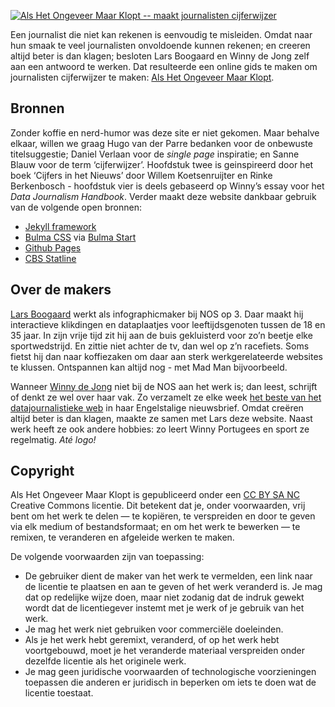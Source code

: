 <a href="https://alshetongeveermaarklopt.nl" target="_blank"><img src="https://alshetongeveermaarklopt.nl/img/header.png" alt="Als Het Ongeveer Maar Klopt -- maakt journalisten cijferwijzer" style="max-width:100%;"></a>

Een journalist die niet kan rekenen is eenvoudig te misleiden. Omdat naar hun smaak te veel journalisten onvoldoende kunnen rekenen; en creeren altijd beter is dan klagen; besloten Lars Boogaard en Winny de Jong zelf aan een antwoord te werken. Dat resulteerde een online gids te maken om journalisten cijferwijzer te maken: <a href="https://alshetongeveermaarklopt.nl" target="_blank">Als Het Ongeveer Maar Klopt</a>.

## Bronnen
Zonder koffie en nerd-humor was deze site er niet gekomen. Maar behalve elkaar, willen we graag Hugo van der Parre bedanken voor de onbewuste titelsuggestie; Daniel Verlaan voor de <em>single page</em> inspiratie; en Sanne Blauw voor de term ‘cijferwijzer’. Hoofdstuk twee is geinspireerd door het boek ‘Cijfers in het Nieuws’ door Willem Koetsenruijter en Rinke Berkenbosch - hoofdstuk vier is deels gebaseerd op Winny’s essay voor het <em>Data Journalism Handbook</em>. Verder maakt deze website dankbaar gebruik van de volgende open bronnen:

<ul>
    <li><a href="https://jekyllrb.com/" target="_blank">Jekyll framework</a></li>
    <li><a href="https://bulma.io/" target="_blank">Bulma CSS</a> via <a href="https://bulma.io/bulma-start/" target="_blank">Bulma Start</a></li>
    <li><a href="https://pages.github.com/" target="_blank">Github Pages</a></li>
    <li><a href="https://cbs.nl" target="_blank">CBS Statline</a></li>
  </ul>

## Over de makers
<p><a href="https://twitter.com/larsboogaard" target="_blank">Lars Boogaard</a> werkt als infographicmaker bij NOS op 3. Daar maakt hij interactieve klikdingen en dataplaatjes voor leeftijdsgenoten tussen de 18 en 35 jaar. In zijn vrije tijd zit hij aan de buis gekluisterd voor zo’n beetje elke sportwedstrijd. En zittie niet achter de tv, dan wel op z’n racefiets. Soms fietst hij dan naar koffiezaken om daar aan sterk werkgerelateerde websites te klussen. Ontspannen kan altijd nog - met Mad Man bijvoorbeeld.</p>

<p>Wanneer <a href="https://twitter.com/winnydejong" target="_blank">Winny de Jong</a>  niet bij de NOS aan het werk is; dan leest, schrijft of denkt ze wel over haar vak. Zo verzamelt ze elke week <a href="https://datajournalistiek.nl/nieuwsbrief" target="_blank" class="nieuwsbrieflink">het beste van het datajournalistieke web</a> in haar Engelstalige nieuwsbrief. Omdat creëren altijd beter is dan klagen, maakte ze samen met Lars deze website. Naast werk heeft ze ook andere hobbies: zo leert Winny Portugees en sport ze regelmatig. <em>Até logo!</em></p>

## Copyright
Als Het Ongeveer Maar Klopt is gepubliceerd onder een <a href="https://creativecommons.org/licenses/by-nc-sa/3.0/nl/" target="_blank">CC BY SA NC</a> Creative Commons licentie. Dit betekent dat je, onder voorwaarden, vrij bent om het werk te delen — te kopiëren, te verspreiden en door te geven via elk medium of bestandsformaat; en om het werk te bewerken — te remixen, te veranderen en afgeleide werken te maken.

De volgende voorwaarden zijn van toepassing:
- De gebruiker dient de maker van het werk te vermelden, een link naar de licentie te plaatsen en aan te geven of het werk veranderd is. Je mag dat op redelijke wijze doen, maar niet zodanig dat de indruk gewekt wordt dat de licentiegever instemt met je werk of je gebruik van het werk.
- Je mag het werk niet gebruiken voor commerciële doeleinden.
- Als je het werk hebt geremixt, veranderd, of op het werk hebt voortgebouwd, moet je het veranderde materiaal verspreiden onder dezelfde licentie als het originele werk.
- Je mag geen juridische voorwaarden of technologische voorzieningen toepassen die anderen er juridisch in beperken om iets te doen wat de licentie toestaat.
